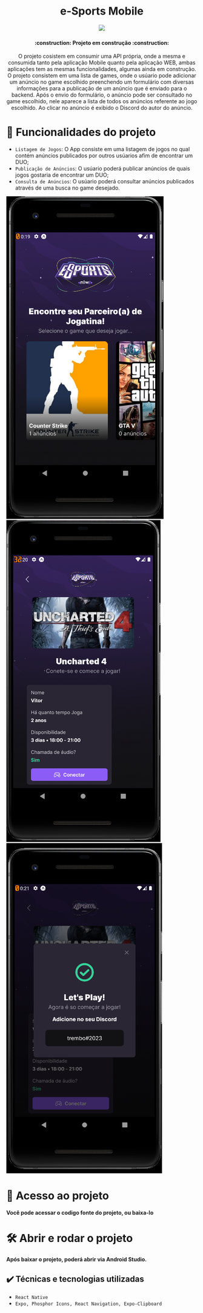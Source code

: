 <h1 align="center"> e-Sports Mobile </h1>

<p align="center">
<img src="http://img.shields.io/static/v1?label=STATUS&message=EM%20DESENVOLVIMENTO&color=GREEN&style=for-the-badge"/>
</p>

<h4 align="center"> 
    :construction:  Projeto em construção  :construction:
</h4>

<p align="center">
    O projeto cosistem em consumir uma API própria, onde a mesma e consumida tanto pela aplicação Mobile quanto pela aplicação WEB, ambas aplicações tem as mesmas funcionalidades, algumas ainda em construção.
    O projeto consistem em uma lista de games, onde o usúario pode adicionar um anúncio no game escolhido preenchendo um formulário com diversas informações para a publicação de um anúncio que é enviado para o backend. Após o envio do formulário, o anúncio pode ser consultado no game escolhido, nele aparece a lista de todos os anúncios referente ao jogo escolhido. Ao clicar no anúncio é exibido o Discord do autor do anúncio.
</p>

# :hammer: Funcionalidades do projeto

- `Listagem de Jogos`: O App consiste em uma listagem de jogos no qual contém anúncios publicados por outros usúarios afim de encontrar um DUO;
- `Publicação de Anúncios`: O usúario poderá publicar anúncios de quais jogos gostaria de encontrar um DUO;
- `Consulta de Anúncios`: O usúario poderá consultar anúncios publicados através de uma busca no game desejado.

<img src="./assets/redme/inicial.PNG" styles="width: 200px" alt=""/>
<img src="./assets/redme/listAds.PNG" alt=""/>
<img src="./assets/redme/addUser.PNG" alt=""/>

# 📁 Acesso ao projeto
**Você pode acessar o codigo fonte do projeto, ou baixa-lo**

# 🛠️ Abrir e rodar o projeto

**Após baixar o projeto, poderá abrir via Android Studio.**

## ✔️ Técnicas e tecnologias utilizadas

- ``React Native``
- ``Expo, Phosphor Icons, React Navigation, Expo-Clipboard``
